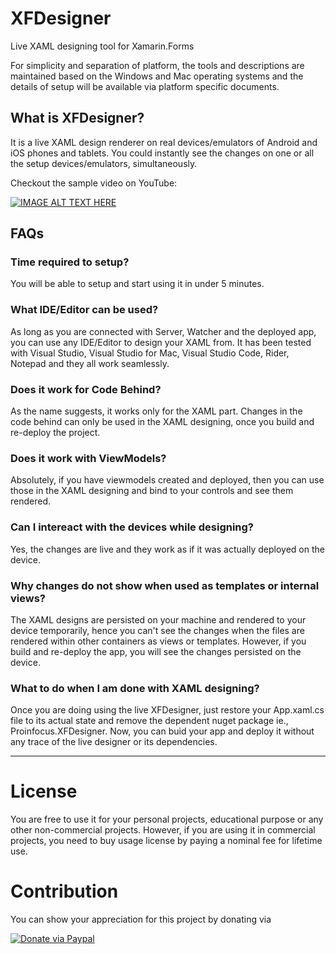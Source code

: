 # XFDesigner
Live XAML designing tool for Xamarin.Forms

For simplicity and separation of platform, the tools and descriptions are maintained based on the Windows and Mac operating systems and the details of setup will be available via platform specific documents.

## What is XFDesigner?
It is a live XAML design renderer on real devices/emulators of Android and iOS phones and tablets. You could instantly see the changes on one or all the setup devices/emulators, simultaneously.

Checkout the sample video on YouTube:

[![IMAGE ALT TEXT HERE](https://img.youtube.com/vi/Rk0aBlaLld8/0.jpg)](https://www.youtube.com/watch?v=Rk0aBlaLld8)

## FAQs
### Time required to setup?
You will be able to setup and start using it in under 5 minutes. 

### What IDE/Editor can be used?
As long as you are connected with Server, Watcher and the deployed app, you can use any IDE/Editor to design your XAML from. It has been tested with Visual Studio, Visual Studio for Mac, Visual Studio Code, Rider, Notepad and they all work seamlessly.

### Does it work for Code Behind?
As the name suggests, it works only for the XAML part. Changes in the code behind can only be used in the XAML designing, once you build and re-deploy the project.

### Does it work with ViewModels?
Absolutely, if you have viewmodels created and deployed, then you can use those in the XAML designing and bind to your controls and see them rendered.

### Can I intereact with the devices while designing?
Yes, the changes are live and they work as if it was actually deployed on the device.

### Why changes do not show when used as templates or internal views?
The XAML designs are persisted on your machine and rendered to your device temporarily, hence you can't see the changes when the files are rendered within other containers as views or templates. However, if you build and re-deploy the app, you will see the changes persisted on the device.

### What to do when I am done with XAML designing?
Once you are doing using the live XFDesigner, just restore your App.xaml.cs file to its actual state and remove the dependent nuget package ie., Proinfocus.XFDesigner. Now, you can buid your app and deploy it without any trace of the live designer or its dependencies.

---
# License
You are free to use it for your personal projects, educational purpose or any other non-commercial projects.
However, if you are using it in commercial projects, you need to buy usage license by paying a nominal fee for lifetime use.

# Contribution
You can show your appreciation for this project by donating via

[![Donate via Paypal](https://www.paypalobjects.com/webstatic/en_US/i/buttons/PP_logo_h_200x51.png)](https://www.paypal.me/rahulhadgal)
